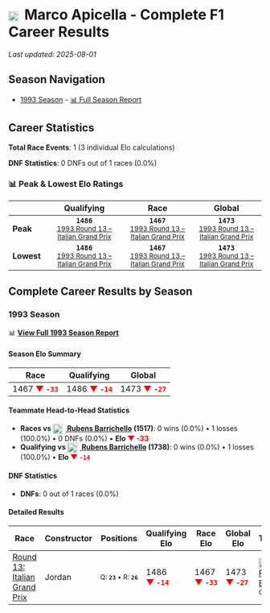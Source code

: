 # <img src="https://upload.wikimedia.org/wikipedia/commons/0/03/Flag_of_Italy.svg" alt="Italy" width="20" height="auto" style="vertical-align: middle; margin-right: 5px;" onerror="this.outerHTML='🇮🇹'; this.style.marginRight='5px';"/> Marco Apicella - Complete F1 Career Results

*Last updated: 2025-08-01*

## Season Navigation

- [1993 Season](#1993-season) - [📊 Full Season Report](../seasons/1993-season-report)

## Career Statistics

**Total Race Events**: 1 (3 individual Elo calculations)

**DNF Statistics**: 0 DNFs out of 1 races (0.0%)

### 📊 Peak & Lowest Elo Ratings

| &nbsp; | Qualifying | Race | Global |
|-------|------------|------|--------|
| **Peak** | <center>**`1486`**<br/><small>[1993 Round 13 – Italian Grand Prix](../seasons/1993-season-report#round-13-italian-grand-prix)</small></center> | <center>**`1467`**<br/><small>[1993 Round 13 – Italian Grand Prix](../seasons/1993-season-report#round-13-italian-grand-prix)</small></center> | <center>**`1473`**<br/><small>[1993 Round 13 – Italian Grand Prix](../seasons/1993-season-report#round-13-italian-grand-prix)</small></center> |
| **Lowest** | <center>**`1486`**<br/><small>[1993 Round 13 – Italian Grand Prix](../seasons/1993-season-report#round-13-italian-grand-prix)</small></center> | <center>**`1467`**<br/><small>[1993 Round 13 – Italian Grand Prix](../seasons/1993-season-report#round-13-italian-grand-prix)</small></center> | <center>**`1473`**<br/><small>[1993 Round 13 – Italian Grand Prix](../seasons/1993-season-report#round-13-italian-grand-prix)</small></center> |


## Complete Career Results by Season

### 1993 Season

📊 **[View Full 1993 Season Report](../seasons/1993-season-report)**

#### Season Elo Summary

| Race | Qualifying | Global |
|------|------------|--------|
| 1467 **<span style="color: red;">▼&nbsp;`-33`</span>** | 1486 **<span style="color: red;">▼&nbsp;`-14`</span>** | 1473 **<span style="color: red;">▼&nbsp;`-27`</span>** |

#### Teammate Head-to-Head Statistics

- **Races vs [<img src="https://upload.wikimedia.org/wikipedia/commons/0/05/Flag_of_Brazil.svg" alt="Brazil" width="20" height="auto" style="vertical-align: middle; margin-right: 5px;" onerror="this.outerHTML='🇧🇷'; this.style.marginRight='5px';"/> Rubens Barrichello](rubens-barrichello) (1517)**: 0 wins (0.0%) • 1 losses (100.0%) • 0 DNFs (0.0%) • **Elo <span style="color: red;">▼&nbsp;-33</span>**
- **Qualifying vs [<img src="https://upload.wikimedia.org/wikipedia/commons/0/05/Flag_of_Brazil.svg" alt="Brazil" width="20" height="auto" style="vertical-align: middle; margin-right: 5px;" onerror="this.outerHTML='🇧🇷'; this.style.marginRight='5px';"/> Rubens Barrichello](rubens-barrichello) (1738)**: 0 wins (0.0%) • 1 losses (100.0%) • **Elo <span style="color: red;">▼&nbsp;`-14`</span>**

#### DNF Statistics

- **DNFs**: 0 out of 1 races (0.0%)

#### Detailed Results

| Race | Constructor | Positions | Qualifying Elo | Race Elo | Global Elo | Teammate |
|------|-------------|-----------|----------------|----------|------------|----------|
| [Round 13: Italian Grand Prix](../seasons/1993-season-report#round-13-italian-grand-prix) | Jordan | <small>Q:&nbsp;**`23`**&nbsp;•&nbsp;R:&nbsp;**`26`**</small> | 1486 **<span style="color: red;">▼&nbsp;`-14`</span>** | 1467 **<span style="color: red;">▼&nbsp;`-33`</span>** | 1473 **<span style="color: red;">▼&nbsp;`-27`</span>** | [<img src="https://upload.wikimedia.org/wikipedia/commons/0/05/Flag_of_Brazil.svg" alt="Brazil" width="20" height="auto" style="vertical-align: middle; margin-right: 5px;" onerror="this.outerHTML='🇧🇷'; this.style.marginRight='5px';"/> Rubens Barrichello](rubens-barrichello)<br/><small>Q:&nbsp;**`19`**&nbsp;•&nbsp;R:&nbsp;**`25`**</small> |

